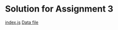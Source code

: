 # Solution for Assignment 3

[index.js](https://github.com/weilincheng/remote-assignments/blob/main/Week-4/Assignment-3/index.js)
[Data file](https://github.com/weilincheng/remote-assignments/blob/main/Week-4/Assignment-3/dump.sql)

